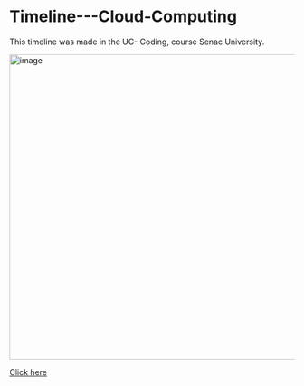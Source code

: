 # Timeline---Cloud-Computing

This timeline was made in the UC- Coding, course Senac University. 

<img width="960" height="540" alt="image" src="https://github.com/user-attachments/assets/5bb9361d-2e3e-4364-b2af-750c81c20f17" />



[Click here](https://www.collidu.com/media/catalog/product/img/2/9/2928c1bcc0bbbffa649acc5b59ebf62a97d069cf3826ed8a0ad5b09a8c4be62c/history-of-cloud-computing-slide1.png)
